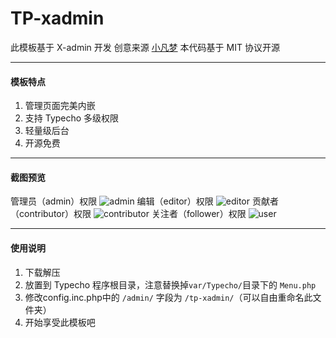 # TP-xadmin
此模板基于 X-admin 开发
创意来源 [小凡梦](http://www.xiaofm.cn/index.php/archives/48/)
本代码基于 MIT 协议开源

-------
#### 模板特点
1. 管理页面完美内嵌
2. 支持 Typecho 多级权限
3. 轻量级后台
4. 开源免费

-------
#### 截图预览
管理员（admin）权限
![admin](https://i.loli.net/2019/03/27/5c9b0c5dc5dcd.jpg)
编辑（editor）权限
![editor](https://i.loli.net/2019/03/27/5c9b0c7ee4f51.jpg)
贡献者（contributor）权限
![contributor](https://i.loli.net/2019/03/27/5c9b0ca32cd37.jpg)
关注者（follower）权限
![user](https://i.loli.net/2019/03/27/5c9b0cb180217.jpg)

-------
#### 使用说明
1. 下载解压
2. 放置到 Typecho 程序根目录，注意替换掉`var/Typecho/`目录下的 `Menu.php`
3. 修改config.inc.php中的 `/admin/` 字段为 `/tp-xadmin/`（可以自由重命名此文件夹）
4. 开始享受此模板吧



